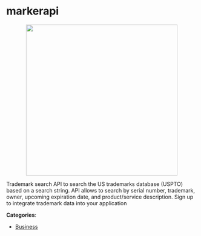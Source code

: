 # markerapi
<p align="center">
    <img width="400" src="https://raw.githubusercontent.com/apis-list/apis-list/apis/markerapi/logo_256x256.png" />
</p>

Trademark search API to search the US trademarks database (USPTO) based on a search string. API allows to search by serial number, trademark, owner, upcoming expiration date, and product/service description. Sign up to integrate trademark data into your application



**Categories**:
- [Business](https://github.com/apis-list/apis-list#business)




